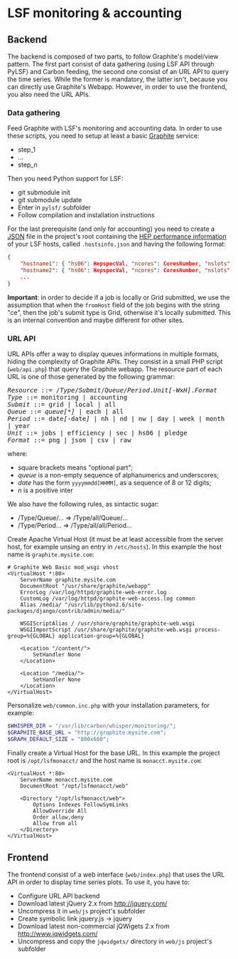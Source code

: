 
LSF monitoring & accounting
===========================

Backend
-------

The backend is composed of two parts, to follow Graphite's model/view pattern. The first
part consist of data gathering (using LSF API through PyLSF) and Carbon feeding, the second
one consist of an URL API to query the time series. While the former is mandatory, the latter
isn't, because you can directly use Graphite's Webapp. However, in order to use the frontend,
you also need the URL APIs.

### Data gathering

Feed Graphite with LSF's monitoring and accounting data. In order to use these scripts, 
you need to setup at least a basic [Graphite](http://graphite.readthedocs.org/) service:
* step_1
* ...
* step_n

Then you need Python support for LSF:
* git submodule init
* git submodule update
* Enter in `pylsf/` subfolder
* Follow compilation and installation instructions

For the last prerequisite (and only for accounting) you need to create a [JSON](http://www.json.org/)
file in the project's root containing the [HEP performance information](https://twiki.cern.ch/twiki/bin/view/FIOgroup/TsiBenchHEPSPECWlcg)
of your LSF hosts, called `.hostsinfo.json` and having the following format:

```JSON
{
    "hostname1": { "hs06": HepspecVal, "ncores": CoresNumber, "nslots": LsfSlots },
    "hostname2": { "hs06": HepspecVal, "ncores": CoresNumber, "nslots": LsfSlots },
    ...
}
```

**Important**: in order to decide if a job is locally or Grid submitted, we use the assumption that
when the `fromHost` field of the job begins with the string "ce", then the job's submit type is Grid,
otherwise it's locally submitted. This is an internal convention and maybe different for other sites.

### URL API

URL APIs offer a way to display queues informations in multiple formats, hiding the complexity
of Graphite APIs. They consist in a small PHP script (`web/api.php`) that query the Graphite webapp.
The resource part of each URL is one of those generated by the following grammar:

<span style="font-family: monospace;">
<em>Resource</em> ::= /<em>Type</em>/<em>Submit</em>/<em>Queue</em>/<em>Period</em>.<em>Unit[</em>-<em>W</em>x<em>H]</em>.<em>Format</em><br/>
<em>Type</em>     ::= monitoring | accounting<br/>
<em>Submit</em>   ::= grid | local | all<br/>
<em>Queue</em>    ::= <em>queue[</em>*<em>]</em> | each | all<br/>
<em>Period</em>   ::= date<em>[</em>-date<em>]</em> | nh | nd | nw | day | week | month | year<br/>
<em>Unit</em>     ::= jobs | efficiency | sec | hs06 | pledge<br/>
<em>Format</em>   ::= png | json | csv | raw
</span>

where:
* square brackets means "optional part";
* *queue* is a non-empty sequence of alphanumerics and underscores;
* *date* has the form `yyyymmdd[HHMM]`, as a sequence of 8 or 12 digits;
* *n* is a positive inter

We also have the following rules, as sintactic sugar:
* /Type/Queue/... => /Type/all/Queue/...
* /Type/Period... => /Type/all/all/Period... 

Create Apache Virtual Host (it must be at least accessible from the server host, for
example unsing an entry in `/etc/hosts`). In this example the host name is
`graphite.mysite.com`:

```ApacheConf
# Graphite Web Basic mod_wsgi vhost
<VirtualHost *:80>
    ServerName graphite.mysite.com
    DocumentRoot "/usr/share/graphite/webapp"
    ErrorLog /var/log/httpd/graphite-web-error.log
    CustomLog /var/log/httpd/graphite-web-access.log common
    Alias /media/ "/usr/lib/python2.6/site-packages/django/contrib/admin/media/"

    WSGIScriptAlias / /usr/share/graphite/graphite-web.wsgi
    WSGIImportScript /usr/share/graphite/graphite-web.wsgi process-group=%{GLOBAL} application-group=%{GLOBAL}

    <Location "/content/">
        SetHandler None
    </Location>

    <Location "/media/">
        SetHandler None
    </Location>
</VirtualHost>
```

Personalize `web/common.inc.php` with your installation parameters, for example:

```PHP
$WHISPER_DIR = "/var/lib/carbon/whisper/monitoring/";
$GRAPHITE_BASE_URL = "http://graphite.mysite.com";
$GRAPH_DEFAULT_SIZE = "800x600";
```

Finally create a Virtual Host for the base URL. In this example the project root 
is `/opt/lsfmonacct/` and the host name is `monacct.mysite.com`:

```ApacheConf
<VirtualHost *:80>
    ServerName monacct.mysite.com
    DocumentRoot "/opt/lsfmonacct/web"

    <Directory "/opt/lsfmonacct/web">
        Options Indexes FollowSymLinks
        AllowOverride All
        Order allow,deny
        Allow from all
    </Directory>
</VirtualHost>
```

Frontend
--------

The frontend consist of a web interface (`web/index.php`) that uses the 
URL API in order to display time series plots. To use it, you have to:

* Configure URL API backend
* Download latest jQuery 2.x from http://jquery.com/
* Uncompress it in `web/js` project's subfolder
* Create symbolic link jquery.js -> jquery
* Download latest non-commercial jQWigets 2.x from http://www.jqwidgets.com/
* Uncompress and copy the `jqwidgets/` directory in `web/js` project's subfolder
